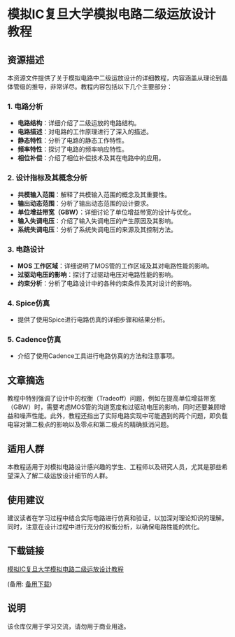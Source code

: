 # 模拟IC复旦大学模拟电路二级运放设计教程

## 资源描述

本资源文件提供了关于模拟电路中二级运放设计的详细教程，内容涵盖从理论到晶体管级的推导，非常详尽。教程内容包括以下几个主要部分：

### 1. 电路分析
- **电路结构**：详细介绍了二级运放的电路结构。
- **电路描述**：对电路的工作原理进行了深入的描述。
- **静态特性**：分析了电路的静态工作特性。
- **频率特性**：探讨了电路的频率响应特性。
- **相位补偿**：介绍了相位补偿技术及其在电路中的应用。

### 2. 设计指标及其概念分析
- **共模输入范围**：解释了共模输入范围的概念及其重要性。
- **输出动态范围**：分析了输出动态范围的设计要求。
- **单位增益带宽（GBW）**：详细讨论了单位增益带宽的设计与优化。
- **输入失调电压**：介绍了输入失调电压的产生原因及其影响。
- **系统失调电压**：分析了系统失调电压的来源及其控制方法。

### 3. 电路设计
- **MOS 工作区域**：详细说明了MOS管的工作区域及其对电路性能的影响。
- **过驱动电压的影响**：探讨了过驱动电压对电路性能的影响。
- **约束分析**：分析了电路设计中的各种约束条件及其对设计的影响。

### 4. Spice仿真
- 提供了使用Spice进行电路仿真的详细步骤和结果分析。

### 5. Cadence仿真
- 介绍了使用Cadence工具进行电路仿真的方法和注意事项。

## 文章摘选

教程中特别强调了设计中的权衡（Tradeoff）问题，例如在提高单位增益带宽（GBW）时，需要考虑MOS管的沟道宽度和过驱动电压的影响，同时还要兼顾增益和噪声性能。此外，教程还指出了实际电路实现中可能遇到的两个问题，即负载电容对第二极点的影响以及零点和第二极点的精确抵消问题。

## 适用人群

本教程适用于对模拟电路设计感兴趣的学生、工程师以及研究人员，尤其是那些希望深入了解二级运放设计细节的人群。

## 使用建议

建议读者在学习过程中结合实际电路进行仿真和验证，以加深对理论知识的理解。同时，注意在设计过程中进行充分的权衡分析，以确保电路性能的优化。

## 下载链接
[模拟IC复旦大学模拟电路二级运放设计教程](https://pan.quark.cn/s/6f8f1ff73a0b) 

(备用: [备用下载](https://pan.baidu.com/s/1CCY_xZetjGm8GRPz-4duOA?pwd=1234))

## 说明

该仓库仅用于学习交流，请勿用于商业用途。
